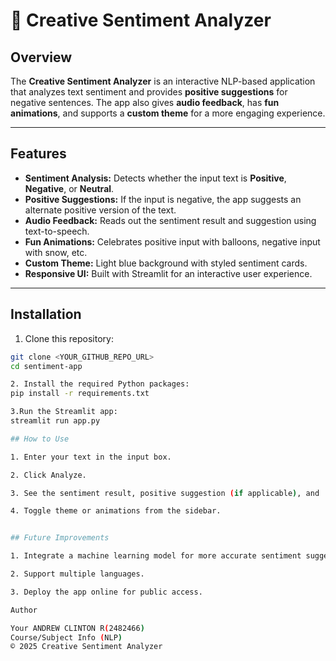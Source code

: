 # 💬 Creative Sentiment Analyzer

## Overview
The **Creative Sentiment Analyzer** is an interactive NLP-based application that analyzes text sentiment and provides **positive suggestions** for negative sentences. The app also gives **audio feedback**, has **fun animations**, and supports a **custom theme** for a more engaging experience.

---

## Features
- **Sentiment Analysis:** Detects whether the input text is **Positive**, **Negative**, or **Neutral**.
- **Positive Suggestions:** If the input is negative, the app suggests an alternate positive version of the text.
- **Audio Feedback:** Reads out the sentiment result and suggestion using text-to-speech.
- **Fun Animations:** Celebrates positive input with balloons, negative input with snow, etc.
- **Custom Theme:** Light blue background with styled sentiment cards.
- **Responsive UI:** Built with Streamlit for an interactive user experience.

---

## Installation

1. Clone this repository:
```bash
git clone <YOUR_GITHUB_REPO_URL>
cd sentiment-app

2. Install the required Python packages:
pip install -r requirements.txt

3.Run the Streamlit app:
streamlit run app.py

## How to Use

1. Enter your text in the input box.

2. Click Analyze.

3. See the sentiment result, positive suggestion (if applicable), and   hear the audio feedback.

4. Toggle theme or animations from the sidebar.


## Future Improvements

1. Integrate a machine learning model for more accurate sentiment suggestions.

2. Support multiple languages.

3. Deploy the app online for public access.

Author

Your ANDREW CLINTON R(2482466)
Course/Subject Info (NLP)
© 2025 Creative Sentiment Analyzer
